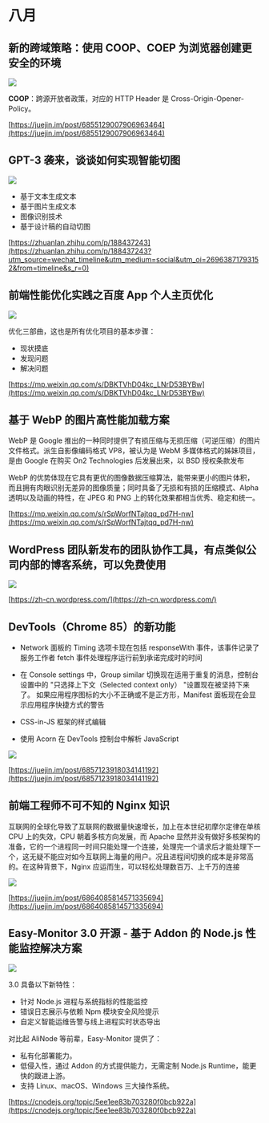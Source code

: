 <!--
 * @Author: your name
 * @Date: 2020-08-21 11:05:05
 * @LastEditTime: 2020-08-30 18:32:49
 * @LastEditors: Please set LastEditors
 * @Description: In User Settings Edit
 * @FilePath: /Notebook/docs/frontend-web/August.md
-->

# 八月

## 新的跨域策略：使用 COOP、COEP 为浏览器创建更安全的环境

![](../.vuepress/public/images/new-cross.png)

**COOP**：跨源开放者政策，对应的 HTTP Header 是 Cross-Origin-Opener-Policy。

[https://juejin.im/post/6855129007906963464](https://juejin.im/post/6855129007906963464)

## GPT-3 袭来，谈谈如何实现智能切图

![](../.vuepress/public/images/capture.png)

- 基于文本生成文本
- 基于图片生成文本
- 图像识别技术
- 基于设计稿的自动切图

[https://zhuanlan.zhihu.com/p/188437243](https://zhuanlan.zhihu.com/p/188437243?utm_source=wechat_timeline&utm_medium=social&utm_oi=26963871793152&from=timeline&s_r=0)

## 前端性能优化实践之百度 App 个人主页优化

![](../.vuepress/public/images/youhua.png)

优化三部曲，这也是所有优化项目的基本步骤：

- 现状摸底
- 发现问题
- 解决问题

[https://mp.weixin.qq.com/s/DBKTVhD04kc_LNrD53BYBw](https://mp.weixin.qq.com/s/DBKTVhD04kc_LNrD53BYBw)

## 基于 WebP 的图片高性能加载方案

WebP 是 Google 推出的一种同时提供了有损压缩与无损压缩（可逆压缩）的图片文件格式。派生自影像编码格式 VP8，被认为是 WebM 多媒体格式的姊妹项目，是由 Google 在购买 On2 Technologies 后发展出来，以 BSD 授权条款发布

WebP 的优势体现在它具有更优的图像数据压缩算法，能带来更小的图片体积，而且拥有肉眼识别无差异的图像质量；同时具备了无损和有损的压缩模式、Alpha 透明以及动画的特性，在 JPEG 和 PNG 上的转化效果都相当优秀、稳定和统一。

[https://mp.weixin.qq.com/s/rSpWorfNTajtqq_pd7H-nw](https://mp.weixin.qq.com/s/rSpWorfNTajtqq_pd7H-nw)

## WordPress 团队新发布的团队协作工具，有点类似公司内部的博客系统，可以免费使用

![](../.vuepress/public/images/p2.png)

[https://zh-cn.wordpress.com/](https://zh-cn.wordpress.com/)

## DevTools（Chrome 85）的新功能

- Network 面板的 Timing 选项卡现在包括 responseWith 事件，该事件记录了服务工作者 fetch 事件处理程序运行前到承诺完成时的时间

- 在 Console settings 中，Group similar 切换现在适用于重复的消息，控制台设置中的 "只选择上下文（Selected context only） "设置现在被坚持下来了。
  如果应用程序图标的大小不正确或不是正方形，Manifest 面板现在会显示应用程序快捷方式的警告

- CSS-in-JS 框架的样式编辑

- 使用 Acorn 在 DevTools 控制台中解析 JavaScript

![](../.vuepress/public/images/chrome.png)

[https://juejin.im/post/6857123918034141192](https://juejin.im/post/6857123918034141192)

## 前端工程师不可不知的 Nginx 知识

互联网的全球化导致了互联网的数据量快速增长，加上在本世纪初摩尔定律在单核 CPU 上的失效，CPU 朝着多核方向发展，而 Apache 显然并没有做好多核架构的准备，它的一个进程同一时间只能处理一个连接，处理完一个请求后才能处理下一个，这无疑不能应对如今互联网上海量的用户。况且进程间切换的成本是非常高的。在这种背景下，Nginx 应运而生，可以轻松处理数百万、上千万的连接

![](../.vuepress/public/images/nginx.png)

[https://juejin.im/post/6864085814571335694](https://juejin.im/post/6864085814571335694)

## Easy-Monitor 3.0 开源 - 基于 Addon 的 Node.js 性能监控解决方案

![](../.vuepress/public/images/easy-monitor.png)

3.0 具备以下新特性：

- 针对 Node.js 进程与系统指标的性能监控
- 错误日志展示与依赖 Npm 模块安全风险提示
- 自定义智能运维告警与线上进程实时状态导出

对比起 AliNode 等前辈，Easy-Monitor 提供了：

- 私有化部署能力。
- 低侵入性，通过 Addon 的方式提供能力，无需定制 Node.js Runtime，能更快的跟进上游。
- 支持 Linux、macOS、Windows 三大操作系统。

[https://cnodejs.org/topic/5ee1ee83b703280f0bcb922a](https://cnodejs.org/topic/5ee1ee83b703280f0bcb922a)
